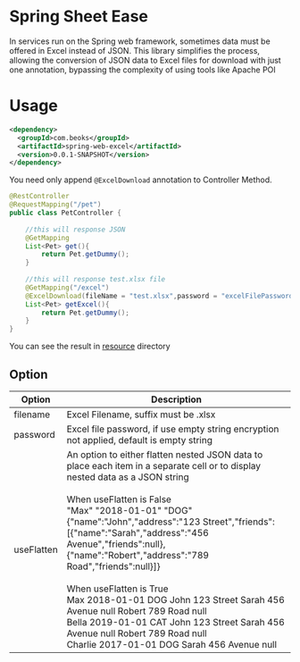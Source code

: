 # Spring Sheet Ease
In services run on the Spring web framework, sometimes data must be offered in Excel instead of JSON. This library simplifies the process, allowing the conversion of JSON data to Excel files for download with just one annotation, bypassing the complexity of using tools like Apache POI
# Usage
```xml
<dependency>
  <groupId>com.beoks</groupId>
  <artifactId>spring-web-excel</artifactId>
  <version>0.0.1-SNAPSHOT</version>
</dependency>
```
You need only append `@ExcelDownload` annotation to Controller Method.
```java
@RestController
@RequestMapping("/pet")
public class PetController {
    
    //this will response JSON
    @GetMapping
    List<Pet> get(){
        return Pet.getDummy();
    }
    
    //this will response test.xlsx file
    @GetMapping("/excel")
    @ExcelDownload(fileName = "test.xlsx",password = "excelFilePassword", useFlatten = false)
    List<Pet> getExcel(){
        return Pet.getDummy();
    }
}
```
You can see the result in [resource](./src/test/resources) directory

## Option
| Option     | Description                                                                                                                                                                                                                                                                                                                                                                                                                                                                                                                                                                                                         |
| ---------- | ------------------------------------------------------------------------------------------------------------------------------------------------------------------------------------------------------------------------------------------------------------------------------------------------------------------------------------------------------------------------------------------------------------------------------------------------------------------------------------------------------------------------------------------------------------------------------------------------------------------- |
| filename   | Excel Filename, suffix must be .xlsx                                                                                                                                                                                                                                                                                                                                                                                                                                                                                                                                                                                |
| password   | Excel file password, if use empty string encryption not applied, default is empty string                                                                                                                                                                                                                                                                                                                                                                                                                                                                                                                            |
| useFlatten | An option to either flatten nested JSON data to place each item in a separate cell or to display nested data as a JSON string<br><br>When useFlatten is False<br>"Max"	"2018-01-01"	"DOG"	{"name":"John","address":"123 Street","friends":[{"name":"Sarah","address":"456 Avenue","friends":null},{"name":"Robert","address":"789 Road","friends":null}]}	<br><br>When useFlatten is True<br>Max	2018-01-01	DOG	John	123 Street	Sarah	456 Avenue	null	Robert	789 Road	null	<br>Bella	2019-01-01	CAT	John	123 Street	Sarah	456 Avenue	null	Robert	789 Road	null	<br>Charlie	2017-01-01	DOG	Sarah	456 Avenue	null<br> |